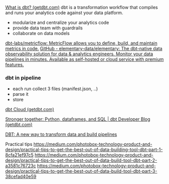 [What is dbt? (getdbt.com)](https://www.getdbt.com/product/what-is-dbt/)
dbt is a transformation workflow that compiles and runs your analytics code against your data platform.
- modularize and centralize your analytics code
- provide data team with guardrails
- collaborate on data models

[dbt-labs/metricflow: MetricFlow allows you to define, build, and maintain metrics in code.](https://github.com/dbt-labs/metricflow)
[GitHub - elementary-data/elementary: The dbt-native data observability solution for data & analytics engineers. Monitor your data pipelines in minutes. Available as self-hosted or cloud service with premium features.](https://github.com/elementary-data/elementary)

### dbt in pipeline

- each run collect 3 files (manifest.json, ..)
- parse it
- store


[dbt Cloud (getdbt.com)](https://cloud.getdbt.com/login/)

[Stronger together: Python, dataframes, and SQL | dbt Developer Blog (getdbt.com)](https://docs.getdbt.com/blog/polyglot-dbt-python-dataframes-sql?utm_content=225361991&utm_medium=social&utm_source=linkedin&hss_channel=lcp-10893210)

[DBT: A new way to transform data and build pipelines](https://medium.com/the-telegraph-engineering/dbt-a-new-way-to-handle-data-transformation-at-the-telegraph-868ce3964eb4)


Practical tips
https://medium.com/photobox-technology-product-and-design/practical-tips-to-get-the-best-out-of-data-building-tool-dbt-part-1-8cfa21ef97c5
https://medium.com/photobox-technology-product-and-design/practical-tips-to-get-the-best-out-of-data-build-tool-dbt-part-2-a3581c76723c
https://medium.com/photobox-technology-product-and-design/practical-tips-to-get-the-best-out-of-data-build-tool-dbt-part-3-38cefad40e59
